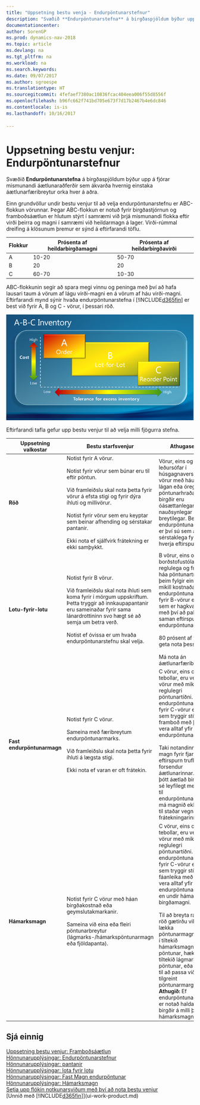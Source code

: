 ```yaml
---
title: "Uppsetning bestu venja - Endurpöntunarstefnur"
description: "Svæðið **Endurpöntunarstefna** á birgðaspjöldum býður upp á fjórar mismunandi áætlunaraðferðir sem ákvarða hvernig einstaka áætlunarfæribreytur orka hver á aðra."
documentationcenter: 
author: SorenGP
ms.prod: dynamics-nav-2018
ms.topic: article
ms.devlang: na
ms.tgt_pltfrm: na
ms.workload: na
ms.search.keywords: 
ms.date: 09/07/2017
ms.author: sgroespe
ms.translationtype: HT
ms.sourcegitcommit: 4fefaef7380ac10836fcac404eea006f55d8556f
ms.openlocfilehash: b96fc662f741bd705e673f7d17b2467b4e6dc846
ms.contentlocale: is-is
ms.lasthandoff: 10/16/2017

---
```

# <a name="setup-best-practices-reordering-policies"></a>Uppsetning bestu venjur: Endurpöntunarstefnur
Svæðið **Endurpöntunarstefna** á birgðaspjöldum býður upp á fjórar mismunandi áætlunaraðferðir sem ákvarða hvernig einstaka áætlunarfæribreytur orka hver á aðra.  

Einn grundvöllur undir bestu venjur til að velja endurpöntunarstefnu er ABC-flokkun vörunnar. Þegar ABC-flokkun er notuð fyrir birgðastjórnun og framboðsáætlun er hlutum stýrt í samræmi við þrjá mismunandi flokka eftir virði þeirra og magni í samræmi við heildarmagn á lager. Virði-rúmmal dreifing á klösunum þremur er sýnd á eftirfarandi töflu.

|Flokkur|Prósenta af heildarbirgðamagni|Prósenta af heildarbirgðavirði|
|-----|-----------------------------|----------------------------|
|A|10-20|50-70|
|B|20|20|
|C|60-70|10-30|

ABC-flokkunin segir að spara megi vinnu og peninga með því að hafa lausari taum á vörum af lágu virði-magni en á vörum af háu virði-magni. Eftirfarandi mynd sýnir hvaða endurpöntunarstefna í [!INCLUDE[d365fin](includes/d365fin_md.md)] er best við fyrir A, B og C - vörur, í þessari röð.

![ABC-flokkun](media/abc_classification.png "abc_flokkun")

Eftirfarandi tafla gefur upp bestu venjur til að velja milli fjögurra stefna.  

|Uppsetning valkostar|Bestu starfsvenjur|Athugasemd|  
|------------------|-------------------|-------------|  
|**Röð**|Notist fyrir A vörur.<br /><br /> Notist fyrir vörur sem búnar eru til eftir pöntun.<br /><br /> Við framleiðslu skal nota þetta fyrir vörur á efsta stigi og fyrir dýra íhluti og millivörur.<br /><br /> Notist fyrir vörur sem eru keyptar sem beinar afhending og sérstakar pantanir.<br /><br /> Ekki nota ef sjálfvirk frátekning er ekki samþykkt.|Vörur, eins og leðursófar í húsgagnaverslun, eru vörur með háu virði og lágan eða óreglulegan pöntunarhraða og birgðir eru óásættanlegar, eða nauðsynlegar eigindir breytilegar. Besta endurpöntunarstefnan er því sú sem áætlar sérstaklega fyrir hverja eftirspurn.|  
|**Lotu-fyrir-lotu**|Notist fyrir B vörur.<br /><br /> Við framleiðslu skal nota íhluti sem koma fyrir í mörgum uppskriftum. Þetta tryggir að innkaupapantanir eru sameinaðar fyrir sama lánardrottininn svo hægt sé að semja um betra verð.<br /><br /> Notist ef óvissa er um hvaða endurpöntunarstefnu skal velja.|B vörur, eins og borðstofustólar, hafa reglulega og fremur háa pöntunartíðni, en þeim fylgir einnig mikill kostnaðar. Besta endurpöntunarstefnan fyrir B-vörur er sú sem er hagkvæmust með því að pakka saman eftirspurn í endurpöntunarferlinu.<br /><br /> 80 prósent af vörum geta nota þessa reglu.<br /><br /> Má nota án áætlunarfæribreytna.|  
|**Fast endurpöntunarmagn**|Notist fyrir C vörur.<br /><br /> Sameina með færibreytum endurpöntunarmarks.<br /><br /> Við framleiðslu skal nota þetta fyrir íhluti á lægsta stigi.<br /><br /> Ekki nota ef varan er oft frátekin.|C vörur, eins og tebollar, eru verðlitlar vörur með mikilli og reglulegri pöntunartíðni. Besta endurpöntunarstefnan fyrir C-vörur er því sú sem tryggir stöðugt framboð með því að vera alltaf yfir endurpöntunarpunkti.<br /><br /> Taki notandinn frá magn fyrir fjarlæga eftirspurn truflar þar forsendur áætlunarinnar. Jafnvel þótt áætlað birgðastig sé leyfilegt með tilliti til endurpöntunarmarks, má magnið ekki vera til staðar vegna frátekningarinnar.|  
|**Hámarksmagn**|Notist fyrir C vörur með háan birgðakostnað eða geymslutakmarkanir.<br /><br /> Sameina við eina eða fleiri pöntunarbreytur (lágmarks-/hámarkspöntunarmagn eða fjöldapanta).|C vörur, eins og tebollar, eru verðlitlar vörur með mikilli og reglulegri pöntunartíðni. Besta endurpöntunarstefnan fyrir C-vörur er sú sem tryggir stöðugan fáanleika með því að vera alltaf yfir endurpöntunarpunkti, en undir hámarks birgðamagni.<br /><br /> Til að breyta ráðlagðri röð gætirðu viljað lækka pöntunarmagnið niður í tiltekið hámarksmagn pöntunar, hækkað í tiltekið lágmarksmagn pöntunar, eða sléttað til að passa við tilgreint pöntunarmargfeldi. **Athugið:** Ef endurpöntunarmark er notað haldast birgðir á milli þess og hámarksmagns.|  

## <a name="see-also"></a>Sjá einnig  
 [Uppsetning bestu venjur: Framboðsáætlun](setup-best-practices-supply-planning.md)   
 [Hönnunarupplýsingar: Endurpöntunarstefnur](design-details-reordering-policies.md)   
 [Hönnunarupplýsingar: pantanir](design-details-order.md)   
 [Hönnunarupplýsingar: lota fyrir lotu](design-details-lot-for-lot.md)   
 [Hönnunarupplýsingar: Fast Magn endurpöntunar](design-details-fixed-reorder-qty.md)   
 [Hönnunarupplýsingar: Hámarksmagn](design-details-maximum-qty.md)   
 [Setja upp flókin notkunarsviðum með því að nota bestu venjur](set-up-complex-application-areas-using-best-practices.md)  
 [Unnið með [!INCLUDE[d365fin](includes/d365fin_md.md)]](ui-work-product.md)


